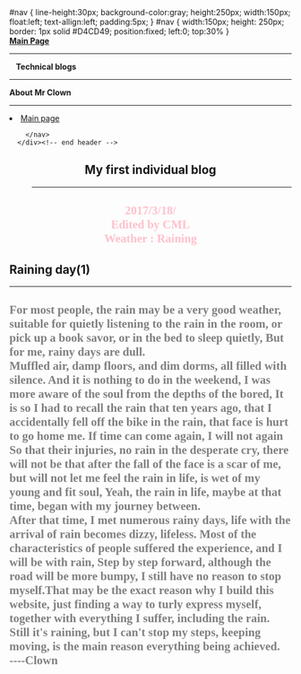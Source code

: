 <body>
#nav {
    line-height:30px;
    background-color:gray;
    height:250px;
    width:150px;
    float:left;
    text-allign:left;
    padding:5px;	      
}
#nav { 
    width:150px; 
    height: 250px; 
    border: 1px solid #D4CD49; 
    position:fixed;
    left:0;
    top:30% 
}
<div id="nav">
<a href="https://clown24.github.io"><strong>Main Page</strong></a>
<hr />
    <strong>Technical blogs
    <hr />
   About Mr Clown
   </strong>
   <hr />
  </div>
<div id="header">
        <nav>
          <li class="fork"><a href="https://clown24.github.io/">Main page</a></li>
          
        </nav>
      </div><!-- end header -->
<h1 style="text-align:center">
My first individual blog</h1>
<blockquote>
  <hr />
</blockquote>
<h2 style="font-family:verdana;text-align:center;color:pink">
2017/3/18/<br>
Edited by CML<br>
Weather : Raining<br>
</h2>
<h1 text-align="center">Raining day(1)</h1>
<hr />
<h2 style="font-family:verdana;text-align:left;color:gray">
For most people, the rain may be a very good weather, suitable for quietly listening to the rain in the room, or pick up a book savor, or in the bed to sleep quietly,
But for me, rainy days are dull.<br>
Muffled air, damp floors, and dim dorms, all filled with silence. And it is nothing to do in the weekend, I was more aware of the soul from the depths of the bored,
It is so I had to recall the rain that ten years ago, that I accidentally fell off the bike in the rain, that face is hurt to go home me. If time can come again, I will not again
So that their injuries, no rain in the desperate cry, there will not be that after the fall of the face is a scar of me, but will not let me feel the rain in life, is wet of my young and fit soul,
Yeah, the rain in life, maybe at that time, began with my journey between.<br>
After that time, I met numerous rainy days, life with the arrival of rain becomes dizzy, lifeless. Most of the characteristics of people suffered the experience, and I will be with rain,
Step by step forward, although the road will be more bumpy, I still have no reason to stop myself.That may be the exact reason why I build
this website, just finding a way to turly express myself, together with everything I suffer, including the rain.<br>
Still it's raining, but I can't stop my steps, keeping moving, is the main reason everything being achieved.<br>
----Clown<br>
</h2>
</body>

